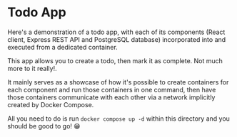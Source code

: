 # Todo App
Here's a demonstration of a todo app, with each of its components (React client, Express REST API and PostgreSQL database) incorporated into and executed from a dedicated container. 

This app allows you to create a todo, then mark it as complete. Not much more to it really!.

It mainly serves as a showcase of how it's possible to create containers for each component and run those containers in one command, then have those containers communicate with each other via a network implicitly created by Docker Compose.



All you need to do is run ```docker compose up -d``` within this directory and you should be good to go! :grin:
